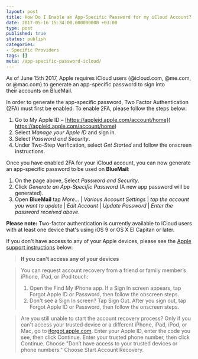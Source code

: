 ```yaml
---
layout: post
title: How Do I Enable an App-Specific Password for my iCloud Account?
date: 2017-05-16 15:34:00.000000000 +03:00
type: post
published: true
status: publish
categories:
- Specific Providers
tags: []
meta: /app-specific-password-icloud/
---
```


As of June 15th 2017, Apple requires iCloud users (@icloud.com, @me.com, or @mac.com) to generate an app-specific password to sign into their accounts on BlueMail.

In order to generate the app-specific password, Two Factor Authentication (2FA) must first be enabled. To enable 2FA, please follow the steps below:

1. Go to My Apple ID – [https://appleid.apple.com/account/home]( https://appleid.apple.com/account/home)
2. Select *Manage your Apple ID* and sign in.
3. Select *Password and Security*.
4. Under Two-Step Verification, select *Get Started* and follow the onscreen instructions.

Once you have enabled 2FA for your iCloud account, you can now generate an app-specific password to be used on **BlueMail**:
1. On the page above, Select *Password and Security*.
2. Click *Generate an App-Specific Password* (A new app password will be generated).
3. Open **BlueMail** tap *More...* \| *Various Account Settings* \| *tap the account you want to update* \| *Edit Account* \| *Update Password* \| *Enter the password received above*.

**Please note:** Two-factor authentication is currently available to iCloud users with at least one device that's using iOS 9 or OS X El Capitan or later.

If you don't have access to any of your Apple devices, please see the [Apple support instructions]( https://support.apple.com/en-il/HT204921) below:

> **If you can't access any of your devices**

> You can request account recovery from a friend or family member’s iPhone, iPad, or iPod touch:
> 1. Open the Find My iPhone app. If a Sign In screen appears, tap Forgot Apple ID or Password, then follow the onscreen steps.
> 2. Don't see a Sign In screen? Tap Sign Out. After you sign out, tap Forgot Apple ID or Password, then follow the onscreen steps.

> Are you still unable to start the account recovery process? Only if you can't access your trusted device or a different iPhone, iPad, iPod, or Mac, go to [iforgot.apple.com](http://iforgot.apple.com). Enter your Apple ID, enter the code you see, then click Continue. Enter your trusted phone number, then click Continue. Choose "Don’t have access to your trusted devices or phone numbers." Choose Start Account Recovery.